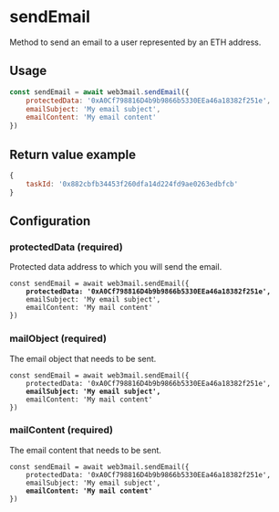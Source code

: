 # sendEmail

Method to send an email to a user represented by an ETH address.

## Usage

```javascript
const sendEmail = await web3mail.sendEmail({
    protectedData: '0xA0Cf798816D4b9b9866b5330EEa46a18382f251e',
    emailSubject: 'My email subject',
    emailContent: 'My email content'
})
```

## Return value example

```javascript
{
    taskId: '0x882cbfb34453f260dfa14d224fd9ae0263edbfcb'
}
```

## Configuration

### protectedData (required)

Protected data address to which you will send the email.

<pre class="language-javascript"><code class="lang-javascript">const sendEmail = await web3mail.sendEmail({
<strong>    protectedData: '0xA0Cf798816D4b9b9866b5330EEa46a18382f251e',
</strong>    emailSubject: 'My email subject',
    emailContent: 'My mail content'
})
</code></pre>

### mailObject (required)

The email object that needs to be sent.

<pre class="language-javascript"><code class="lang-javascript">const sendEmail = await web3mail.sendEmail({
    protectedData: '0xA0Cf798816D4b9b9866b5330EEa46a18382f251e',
<strong>    emailSubject: 'My email subject',
</strong>    emailContent: 'My mail content'
})
</code></pre>

### mailContent (required)

The email content that needs to be sent.

<pre class="language-javascript"><code class="lang-javascript">const sendEmail = await web3mail.sendEmail({
    protectedData: '0xA0Cf798816D4b9b9866b5330EEa46a18382f251e',
    emailSubject: 'My email subject',
<strong>    emailContent: 'My mail content'
</strong>})
</code></pre>
